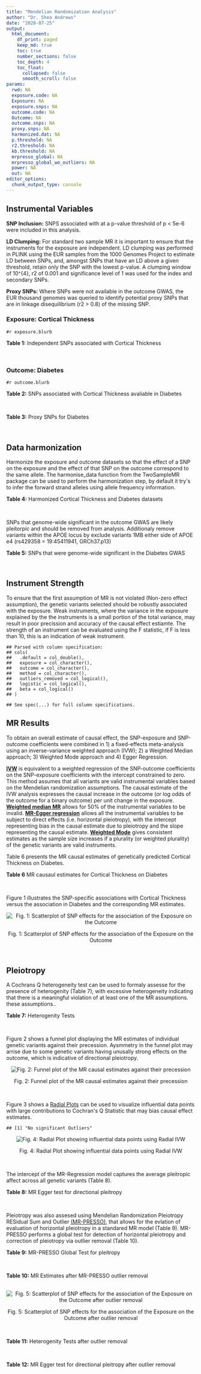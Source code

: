 ```yaml
---
title: "Mendelian Randomization Analysis"
author: "Dr. Shea Andrews"
date: "2020-07-25"
output:
  html_document:
    df_print: paged
    keep_md: true
    toc: true
    number_sections: false
    toc_depth: 4
    toc_float:
      collapsed: false
      smooth_scroll: false
params:
  rwd: NA
  exposure.code: NA
  Exposure: NA
  exposure.snps: NA
  outcome.code: NA
  Outcome: NA
  outcome.snps: NA
  proxy.snps: NA
  harmonized.dat: NA
  p.threshold: NA
  r2.threshold: NA
  kb.threshold: NA
  mrpresso_global: NA
  mrpresso_global_wo_outliers: NA
  power: NA
  out: NA
editor_options:
  chunk_output_type: console
---
```







## Instrumental Variables
**SNP Inclusion:** SNPS associated with at a p-value threshold of p < 5e-6 were included in this analysis.
<br>

**LD Clumping:** For standard two sample MR it is important to ensure that the instruments for the exposure are independent. LD clumping was performed in PLINK using the EUR samples from the 1000 Genomes Project to estimate LD between SNPs, and, amongst SNPs that have an LD above a given threshold, retain only the SNP with the lowest p-value. A clumping window of 10^{4}, r2 of 0.001 and significance level of 1 was used for the index and secondary SNPs.
<br>

**Proxy SNPs:** Where SNPs were not available in the outcome GWAS, the EUR thousand genomes was queried to identify potential proxy SNPs that are in linkage disequilibrium (r2 > 0.8) of the missing SNP.
<br>

### Exposure: Cortical Thickness
`#r exposure.blurb`
<br>

**Table 1:** Independent SNPs associated with Cortical Thickness
<div data-pagedtable="false">
  <script data-pagedtable-source type="application/json">
{"columns":[{"label":["SNP"],"name":[1],"type":["chr"],"align":["left"]},{"label":["CHROM"],"name":[2],"type":["dbl"],"align":["right"]},{"label":["POS"],"name":[3],"type":["dbl"],"align":["right"]},{"label":["REF"],"name":[4],"type":["chr"],"align":["left"]},{"label":["ALT"],"name":[5],"type":["chr"],"align":["left"]},{"label":["AF"],"name":[6],"type":["dbl"],"align":["right"]},{"label":["BETA"],"name":[7],"type":["dbl"],"align":["right"]},{"label":["SE"],"name":[8],"type":["dbl"],"align":["right"]},{"label":["Z"],"name":[9],"type":["dbl"],"align":["right"]},{"label":["P"],"name":[10],"type":["dbl"],"align":["right"]},{"label":["N"],"name":[11],"type":["dbl"],"align":["right"]},{"label":["TRAIT"],"name":[12],"type":["chr"],"align":["left"]}],"data":[{"1":"rs1180331","2":"1","3":"40012184","4":"G","5":"A","6":"0.4610","7":"0.0039","8":"0.0008","9":"4.875000","10":"5.299e-07","11":"32872","12":"Cortical_Thickness"},{"1":"rs556204","2":"1","3":"57595583","4":"G","5":"C","6":"0.1594","7":"-0.0050","8":"0.0010","9":"-5.000000","10":"1.417e-06","11":"32441","12":"Cortical_Thickness"},{"1":"rs2002058","2":"1","3":"58561329","4":"C","5":"T","6":"0.1892","7":"0.0046","8":"0.0010","9":"4.600000","10":"1.289e-06","11":"33089","12":"Cortical_Thickness"},{"1":"rs7549825","2":"1","3":"98554409","4":"A","5":"G","6":"0.3084","7":"0.0040","8":"0.0008","9":"5.000000","10":"2.503e-06","11":"32872","12":"Cortical_Thickness"},{"1":"rs7531555","2":"1","3":"196929310","4":"C","5":"T","6":"0.2386","7":"0.0047","8":"0.0009","9":"5.222222","10":"7.662e-08","11":"32639","12":"Cortical_Thickness"},{"1":"rs6738528","2":"2","3":"27149258","4":"T","5":"A","6":"0.3984","7":"0.0045","8":"0.0008","9":"5.625000","10":"7.324e-09","11":"32872","12":"Cortical_Thickness"},{"1":"rs3770776","2":"2","3":"37150793","4":"A","5":"G","6":"0.4299","7":"0.0039","8":"0.0008","9":"4.875000","10":"3.170e-07","11":"32872","12":"Cortical_Thickness"},{"1":"rs11692435","2":"2","3":"98275354","4":"G","5":"A","6":"0.0910","7":"-0.0091","8":"0.0015","9":"-6.066667","10":"3.179e-10","11":"29128","12":"Cortical_Thickness"},{"1":"rs533577","2":"3","3":"39489651","4":"C","5":"T","6":"0.4935","7":"-0.0050","8":"0.0008","9":"-6.250000","10":"8.426e-11","11":"32872","12":"Cortical_Thickness"},{"1":"rs11708974","2":"3","3":"64395184","4":"C","5":"T","6":"0.4778","7":"0.0035","8":"0.0008","9":"4.375000","10":"4.070e-06","11":"32872","12":"Cortical_Thickness"},{"1":"rs2636563","2":"3","3":"183939044","4":"G","5":"C","6":"0.2416","7":"0.0044","8":"0.0009","9":"4.888889","10":"2.299e-06","11":"31046","12":"Cortical_Thickness"},{"1":"rs10016059","2":"4","3":"2405007","4":"T","5":"C","6":"0.3379","7":"0.0038","8":"0.0008","9":"4.750000","10":"4.994e-06","11":"32441","12":"Cortical_Thickness"},{"1":"rs7657284","2":"4","3":"39688694","4":"A","5":"C","6":"0.2465","7":"0.0044","8":"0.0009","9":"4.888890","10":"2.680e-07","11":"32872","12":"Cortical_Thickness"},{"1":"rs7683042","2":"4","3":"46999235","4":"A","5":"G","6":"0.4028","7":"-0.0036","8":"0.0008","9":"-4.500000","10":"3.852e-06","11":"32872","12":"Cortical_Thickness"},{"1":"rs13107325","2":"4","3":"103188709","4":"C","5":"T","6":"0.0707","7":"-0.0076","8":"0.0015","9":"-5.066667","10":"5.054e-07","11":"32872","12":"Cortical_Thickness"},{"1":"rs35021943","2":"4","3":"121643239","4":"A","5":"C","6":"0.2422","7":"0.0051","8":"0.0009","9":"5.666670","10":"2.979e-09","11":"32872","12":"Cortical_Thickness"},{"1":"rs40565","2":"5","3":"55828636","4":"C","5":"T","6":"0.8108","7":"0.0048","8":"0.0010","9":"4.800000","10":"5.911e-07","11":"32249","12":"Cortical_Thickness"},{"1":"rs2744449","2":"6","3":"52951185","4":"G","5":"C","6":"0.9107","7":"0.0059","8":"0.0013","9":"4.538462","10":"4.452e-06","11":"33281","12":"Cortical_Thickness"},{"1":"rs194833","2":"7","3":"103761274","4":"G","5":"T","6":"0.4771","7":"-0.0035","8":"0.0008","9":"-4.375000","10":"3.614e-06","11":"32486","12":"Cortical_Thickness"},{"1":"rs6961970","2":"7","3":"113901132","4":"C","5":"A","6":"0.2334","7":"0.0041","8":"0.0009","9":"4.555556","10":"2.411e-06","11":"32872","12":"Cortical_Thickness"},{"1":"rs724265","2":"8","3":"8219182","4":"G","5":"A","6":"0.6272","7":"0.0041","8":"0.0008","9":"5.125000","10":"1.012e-07","11":"32872","12":"Cortical_Thickness"},{"1":"rs3200031","2":"8","3":"26227484","4":"C","5":"T","6":"0.0773","7":"0.0071","8":"0.0014","9":"5.071429","10":"5.526e-07","11":"32872","12":"Cortical_Thickness"},{"1":"rs7824177","2":"8","3":"110585288","4":"A","5":"G","6":"0.1616","7":"-0.0059","8":"0.0010","9":"-5.900000","10":"8.922e-09","11":"32872","12":"Cortical_Thickness"},{"1":"rs12543282","2":"8","3":"144627241","4":"C","5":"T","6":"0.2395","7":"0.0043","8":"0.0009","9":"4.777778","10":"4.087e-06","11":"32764","12":"Cortical_Thickness"},{"1":"rs35025323","2":"10","3":"97089991","4":"T","5":"C","6":"0.1210","7":"-0.0054","8":"0.0011","9":"-4.909090","10":"1.762e-06","11":"32872","12":"Cortical_Thickness"},{"1":"rs4296031","2":"11","3":"42540012","4":"G","5":"A","6":"0.8037","7":"-0.0044","8":"0.0010","9":"-4.400000","10":"3.779e-06","11":"32486","12":"Cortical_Thickness"},{"1":"rs7957460","2":"12","3":"32945835","4":"G","5":"A","6":"0.6732","7":"-0.0037","8":"0.0008","9":"-4.625000","10":"2.960e-06","11":"32512","12":"Cortical_Thickness"},{"1":"rs12815451","2":"12","3":"51738706","4":"T","5":"C","6":"0.1519","7":"0.0070","8":"0.0015","9":"4.666670","10":"3.201e-06","11":"20004","12":"Cortical_Thickness"},{"1":"rs1558801","2":"12","3":"109036359","4":"A","5":"C","6":"0.3852","7":"-0.0041","8":"0.0009","9":"-4.555560","10":"2.204e-06","11":"30860","12":"Cortical_Thickness"},{"1":"rs4772440","2":"13","3":"102712476","4":"C","5":"T","6":"0.4224","7":"-0.0036","8":"0.0008","9":"-4.500000","10":"3.102e-06","11":"32872","12":"Cortical_Thickness"},{"1":"rs1742401","2":"16","3":"1971601","4":"G","5":"A","6":"0.3809","7":"-0.0038","8":"0.0008","9":"-4.750000","10":"7.050e-07","11":"32764","12":"Cortical_Thickness"},{"1":"rs734957","2":"17","3":"2612584","4":"G","5":"A","6":"0.2235","7":"0.0066","8":"0.0012","9":"5.500000","10":"6.126e-08","11":"22106","12":"Cortical_Thickness"},{"1":"rs11656696","2":"17","3":"10033679","4":"C","5":"A","6":"0.4288","7":"0.0040","8":"0.0008","9":"5.000000","10":"2.117e-07","11":"32512","12":"Cortical_Thickness"},{"1":"rs7215205","2":"17","3":"29818258","4":"T","5":"C","6":"0.6326","7":"-0.0036","8":"0.0008","9":"-4.500000","10":"3.115e-06","11":"32680","12":"Cortical_Thickness"},{"1":"rs2316766","2":"17","3":"43919068","4":"G","5":"T","6":"0.2098","7":"0.0069","8":"0.0011","9":"6.272727","10":"2.903e-10","11":"26063","12":"Cortical_Thickness"},{"1":"rs117826338","2":"19","3":"5904353","4":"C","5":"T","6":"0.1353","7":"0.0062","8":"0.0012","9":"5.166667","10":"9.902e-08","11":"30012","12":"Cortical_Thickness"},{"1":"rs3816046","2":"19","3":"46118127","4":"C","5":"T","6":"0.3206","7":"-0.0041","8":"0.0008","9":"-5.125000","10":"8.464e-07","11":"30344","12":"Cortical_Thickness"},{"1":"rs5994871","2":"22","3":"22091244","4":"C","5":"T","6":"0.7171","7":"0.0042","8":"0.0009","9":"4.666667","10":"8.821e-07","11":"32872","12":"Cortical_Thickness"},{"1":"rs5756894","2":"22","3":"38450136","4":"C","5":"A","6":"0.6043","7":"0.0035","8":"0.0008","9":"4.375000","10":"4.741e-06","11":"32872","12":"Cortical_Thickness"}],"options":{"columns":{"min":{},"max":[10]},"rows":{"min":[10],"max":[10]},"pages":{}}}
  </script>
</div>
<br>

### Outcome: Diabetes
`#r outcome.blurb`
<br>

**Table 2:** SNPs associated with Cortical Thickness avaliable in Diabetes
<div data-pagedtable="false">
  <script data-pagedtable-source type="application/json">
{"columns":[{"label":["SNP"],"name":[1],"type":["chr"],"align":["left"]},{"label":["CHROM"],"name":[2],"type":["dbl"],"align":["right"]},{"label":["POS"],"name":[3],"type":["dbl"],"align":["right"]},{"label":["REF"],"name":[4],"type":["chr"],"align":["left"]},{"label":["ALT"],"name":[5],"type":["chr"],"align":["left"]},{"label":["AF"],"name":[6],"type":["dbl"],"align":["right"]},{"label":["BETA"],"name":[7],"type":["dbl"],"align":["right"]},{"label":["SE"],"name":[8],"type":["dbl"],"align":["right"]},{"label":["Z"],"name":[9],"type":["dbl"],"align":["right"]},{"label":["P"],"name":[10],"type":["dbl"],"align":["right"]},{"label":["N"],"name":[11],"type":["dbl"],"align":["right"]},{"label":["TRAIT"],"name":[12],"type":["chr"],"align":["left"]}],"data":[{"1":"rs1180331","2":"1","3":"40012184","4":"G","5":"A","6":"0.4581510","7":"-0.0131","8":"0.0079","9":"-1.65822785","10":"0.095390","11":"572816","12":"Type_2_Diabetes"},{"1":"rs556204","2":"1","3":"57595583","4":"G","5":"C","6":"0.1594990","7":"0.0029","8":"0.0105","9":"0.27619048","10":"0.786800","11":"578276","12":"Type_2_Diabetes"},{"1":"rs2002058","2":"1","3":"58561329","4":"C","5":"T","6":"0.1900280","7":"-0.0018","8":"0.0092","9":"-0.19565217","10":"0.841600","11":"595849","12":"Type_2_Diabetes"},{"1":"rs7549825","2":"1","3":"98554409","4":"A","5":"G","6":"0.3026230","7":"-0.0126","8":"0.0085","9":"-1.48235294","10":"0.136900","11":"570833","12":"Type_2_Diabetes"},{"1":"rs7531555","2":"1","3":"196929310","4":"C","5":"T","6":"0.2298510","7":"-0.0006","8":"0.0093","9":"-0.06451613","10":"0.944500","11":"573447","12":"Type_2_Diabetes"},{"1":"rs6738528","2":"2","3":"27149258","4":"T","5":"A","6":"0.3906170","7":"-0.0150","8":"0.0080","9":"-1.87500000","10":"0.062430","11":"571535","12":"Type_2_Diabetes"},{"1":"rs3770776","2":"2","3":"37150793","4":"A","5":"G","6":"0.4204010","7":"-0.0222","8":"0.0080","9":"-2.77500000","10":"0.005264","11":"570777","12":"Type_2_Diabetes"},{"1":"rs533577","2":"3","3":"39489651","4":"C","5":"T","6":"0.4949020","7":"-0.0195","8":"0.0077","9":"-2.53246753","10":"0.011920","11":"577345","12":"Type_2_Diabetes"},{"1":"rs2636563","2":"3","3":"183939044","4":"G","5":"C","6":"0.2376790","7":"0.0035","8":"0.0092","9":"0.38043478","10":"0.700800","11":"568833","12":"Type_2_Diabetes"},{"1":"rs7657284","2":"4","3":"39688694","4":"A","5":"C","6":"0.2485410","7":"0.0089","8":"0.0091","9":"0.97802198","10":"0.328800","11":"571133","12":"Type_2_Diabetes"},{"1":"rs7683042","2":"4","3":"46999235","4":"A","5":"G","6":"0.4036470","7":"-0.0029","8":"0.0080","9":"-0.36250000","10":"0.717400","11":"567314","12":"Type_2_Diabetes"},{"1":"rs35021943","2":"4","3":"121643239","4":"A","5":"C","6":"0.2473460","7":"-0.0116","8":"0.0091","9":"-1.27472527","10":"0.203800","11":"568040","12":"Type_2_Diabetes"},{"1":"rs40565","2":"5","3":"55828636","4":"C","5":"T","6":"0.8186970","7":"0.0248","8":"0.0100","9":"2.48000000","10":"0.013350","11":"579347","12":"Type_2_Diabetes"},{"1":"rs2744449","2":"6","3":"52951185","4":"G","5":"C","6":"0.9044080","7":"-0.0025","8":"0.0133","9":"-0.18797000","10":"0.850600","11":"572787","12":"Type_2_Diabetes"},{"1":"rs6961970","2":"7","3":"113901132","4":"C","5":"A","6":"0.2438510","7":"-0.0138","8":"0.0094","9":"-1.46808511","10":"0.143000","11":"569755","12":"Type_2_Diabetes"},{"1":"rs724265","2":"8","3":"8219182","4":"G","5":"A","6":"0.6268330","7":"0.0188","8":"0.0084","9":"2.23810000","10":"0.024990","11":"562126","12":"Type_2_Diabetes"},{"1":"rs3200031","2":"8","3":"26227484","4":"C","5":"T","6":"0.0765307","7":"-0.0073","8":"0.0148","9":"-0.49324324","10":"0.619100","11":"570142","12":"Type_2_Diabetes"},{"1":"rs7824177","2":"8","3":"110585288","4":"A","5":"G","6":"0.1590540","7":"0.0132","8":"0.0106","9":"1.24528302","10":"0.212700","11":"576435","12":"Type_2_Diabetes"},{"1":"rs35025323","2":"10","3":"97089991","4":"T","5":"C","6":"0.1170780","7":"0.0011","8":"0.0122","9":"0.09016393","10":"0.929800","11":"571894","12":"Type_2_Diabetes"},{"1":"rs7957460","2":"12","3":"32945835","4":"G","5":"A","6":"0.6784870","7":"0.0165","8":"0.0084","9":"1.96429000","10":"0.049540","11":"573102","12":"Type_2_Diabetes"},{"1":"rs4772440","2":"13","3":"102712476","4":"C","5":"T","6":"0.4157590","7":"0.0156","8":"0.0084","9":"1.85714286","10":"0.063080","11":"561995","12":"Type_2_Diabetes"},{"1":"rs1742401","2":"16","3":"1971601","4":"G","5":"A","6":"0.3785200","7":"-0.0050","8":"0.0081","9":"-0.61728395","10":"0.537200","11":"572914","12":"Type_2_Diabetes"},{"1":"rs5756894","2":"22","3":"38450136","4":"C","5":"A","6":"0.6017800","7":"0.0106","8":"0.0080","9":"1.32500000","10":"0.188000","11":"571235","12":"Type_2_Diabetes"},{"1":"rs11692435","2":"NA","3":"NA","4":"NA","5":"NA","6":"NA","7":"NA","8":"NA","9":"NA","10":"NA","11":"NA","12":"NA"},{"1":"rs11708974","2":"NA","3":"NA","4":"NA","5":"NA","6":"NA","7":"NA","8":"NA","9":"NA","10":"NA","11":"NA","12":"NA"},{"1":"rs10016059","2":"NA","3":"NA","4":"NA","5":"NA","6":"NA","7":"NA","8":"NA","9":"NA","10":"NA","11":"NA","12":"NA"},{"1":"rs13107325","2":"NA","3":"NA","4":"NA","5":"NA","6":"NA","7":"NA","8":"NA","9":"NA","10":"NA","11":"NA","12":"NA"},{"1":"rs194833","2":"NA","3":"NA","4":"NA","5":"NA","6":"NA","7":"NA","8":"NA","9":"NA","10":"NA","11":"NA","12":"NA"},{"1":"rs12543282","2":"NA","3":"NA","4":"NA","5":"NA","6":"NA","7":"NA","8":"NA","9":"NA","10":"NA","11":"NA","12":"NA"},{"1":"rs4296031","2":"NA","3":"NA","4":"NA","5":"NA","6":"NA","7":"NA","8":"NA","9":"NA","10":"NA","11":"NA","12":"NA"},{"1":"rs12815451","2":"NA","3":"NA","4":"NA","5":"NA","6":"NA","7":"NA","8":"NA","9":"NA","10":"NA","11":"NA","12":"NA"},{"1":"rs1558801","2":"NA","3":"NA","4":"NA","5":"NA","6":"NA","7":"NA","8":"NA","9":"NA","10":"NA","11":"NA","12":"NA"},{"1":"rs734957","2":"NA","3":"NA","4":"NA","5":"NA","6":"NA","7":"NA","8":"NA","9":"NA","10":"NA","11":"NA","12":"NA"},{"1":"rs11656696","2":"NA","3":"NA","4":"NA","5":"NA","6":"NA","7":"NA","8":"NA","9":"NA","10":"NA","11":"NA","12":"NA"},{"1":"rs7215205","2":"NA","3":"NA","4":"NA","5":"NA","6":"NA","7":"NA","8":"NA","9":"NA","10":"NA","11":"NA","12":"NA"},{"1":"rs2316766","2":"NA","3":"NA","4":"NA","5":"NA","6":"NA","7":"NA","8":"NA","9":"NA","10":"NA","11":"NA","12":"NA"},{"1":"rs117826338","2":"NA","3":"NA","4":"NA","5":"NA","6":"NA","7":"NA","8":"NA","9":"NA","10":"NA","11":"NA","12":"NA"},{"1":"rs3816046","2":"NA","3":"NA","4":"NA","5":"NA","6":"NA","7":"NA","8":"NA","9":"NA","10":"NA","11":"NA","12":"NA"},{"1":"rs5994871","2":"NA","3":"NA","4":"NA","5":"NA","6":"NA","7":"NA","8":"NA","9":"NA","10":"NA","11":"NA","12":"NA"}],"options":{"columns":{"min":{},"max":[10]},"rows":{"min":[10],"max":[10]},"pages":{}}}
  </script>
</div>
<br>

**Table 3:** Proxy SNPs for Diabetes
<div data-pagedtable="false">
  <script data-pagedtable-source type="application/json">
{"columns":[{"label":["target_snp"],"name":[1],"type":["chr"],"align":["left"]},{"label":["proxy_snp"],"name":[2],"type":["chr"],"align":["left"]},{"label":["ld.r2"],"name":[3],"type":["dbl"],"align":["right"]},{"label":["Dprime"],"name":[4],"type":["dbl"],"align":["right"]},{"label":["PHASE"],"name":[5],"type":["chr"],"align":["left"]},{"label":["X12"],"name":[6],"type":["lgl"],"align":["right"]},{"label":["CHROM"],"name":[7],"type":["dbl"],"align":["right"]},{"label":["POS"],"name":[8],"type":["dbl"],"align":["right"]},{"label":["REF.proxy"],"name":[9],"type":["chr"],"align":["left"]},{"label":["ALT.proxy"],"name":[10],"type":["chr"],"align":["left"]},{"label":["AF"],"name":[11],"type":["dbl"],"align":["right"]},{"label":["BETA"],"name":[12],"type":["dbl"],"align":["right"]},{"label":["SE"],"name":[13],"type":["dbl"],"align":["right"]},{"label":["Z"],"name":[14],"type":["dbl"],"align":["right"]},{"label":["P"],"name":[15],"type":["dbl"],"align":["right"]},{"label":["N"],"name":[16],"type":["dbl"],"align":["right"]},{"label":["TRAIT"],"name":[17],"type":["chr"],"align":["left"]},{"label":["ref"],"name":[18],"type":["chr"],"align":["left"]},{"label":["ref.proxy"],"name":[19],"type":["chr"],"align":["left"]},{"label":["alt"],"name":[20],"type":["chr"],"align":["left"]},{"label":["alt.proxy"],"name":[21],"type":["chr"],"align":["left"]},{"label":["ALT"],"name":[22],"type":["chr"],"align":["left"]},{"label":["REF"],"name":[23],"type":["chr"],"align":["left"]},{"label":["proxy.outcome"],"name":[24],"type":["lgl"],"align":["right"]}],"data":[{"1":"rs11692435","2":"rs74855351","3":"0.823753","4":"0.919606","5":"AC/GT","6":"NA","7":"2","8":"98380681","9":"T","10":"C","11":"0.0775941","12":"0.0064","13":"0.0147","14":"0.4353741","15":"0.66540","16":"573704","17":"Type_2_Diabetes","18":"A","19":"C","20":"G","21":"T","22":"A","23":"G","24":"TRUE"},{"1":"rs11708974","2":"rs6445400","3":"0.824860","4":"0.913653","5":"TT/CC","6":"NA","7":"3","8":"64395808","9":"C","10":"T","11":"0.4880860","12":"0.0010","13":"0.0078","14":"0.1282051","15":"0.89460","16":"556351","17":"Type_2_Diabetes","18":"T","19":"T","20":"C","21":"C","22":"T","23":"C","24":"TRUE"},{"1":"rs10016059","2":"rs4257708","3":"0.826687","4":"0.990109","5":"CA/TG","6":"NA","7":"4","8":"2385384","9":"G","10":"A","11":"0.3781780","12":"-0.0089","13":"0.0080","14":"-1.1125000","15":"0.26350","16":"579347","17":"Type_2_Diabetes","18":"C","19":"A","20":"T","21":"G","22":"C","23":"T","24":"TRUE"},{"1":"rs194833","2":"rs194834","3":"0.996031","4":"1.000000","5":"GG/TA","6":"NA","7":"7","8":"103762313","9":"G","10":"A","11":"0.4649340","12":"-0.0160","13":"0.0079","14":"-2.0253165","15":"0.04222","16":"571056","17":"Type_2_Diabetes","18":"G","19":"G","20":"T","21":"A","22":"T","23":"G","24":"TRUE"},{"1":"rs4296031","2":"rs1809327","3":"1.000000","4":"1.000000","5":"GG/AA","6":"NA","7":"11","8":"42536345","9":"G","10":"A","11":"0.8197170","12":"0.0082","13":"0.0102","14":"0.8039220","15":"0.42160","16":"572765","17":"Type_2_Diabetes","18":"G","19":"G","20":"A","21":"A","22":"A","23":"G","24":"TRUE"},{"1":"rs1558801","2":"rs11114022","3":"0.815264","4":"0.952883","5":"CA/AG","6":"NA","7":"12","8":"109050204","9":"G","10":"A","11":"0.3591970","12":"0.0240","13":"0.0081","14":"2.9629630","15":"0.00317","16":"571333","17":"Type_2_Diabetes","18":"C","19":"A","20":"A","21":"G","22":"C","23":"A","24":"TRUE"},{"1":"rs11656696","2":"rs28391220","3":"0.943366","4":"0.983262","5":"AA/CC","6":"NA","7":"17","8":"10031823","9":"C","10":"A","11":"0.4344830","12":"0.0092","13":"0.0079","14":"1.1645570","15":"0.24750","16":"570018","17":"Type_2_Diabetes","18":"A","19":"A","20":"C","21":"C","22":"A","23":"C","24":"TRUE"},{"1":"rs2316766","2":"rs17426174","3":"0.989115","4":"1.000000","5":"TC/GG","6":"NA","7":"17","8":"43830938","9":"G","10":"C","11":"0.2234350","12":"0.0103","13":"0.0094","14":"1.0957447","15":"0.27160","16":"573561","17":"Type_2_Diabetes","18":"T","19":"C","20":"G","21":"G","22":"T","23":"G","24":"TRUE"},{"1":"rs13107325","2":"NA","3":"NA","4":"NA","5":"NA","6":"NA","7":"NA","8":"NA","9":"NA","10":"NA","11":"NA","12":"NA","13":"NA","14":"NA","15":"NA","16":"NA","17":"NA","18":"NA","19":"NA","20":"NA","21":"NA","22":"NA","23":"NA","24":"NA"},{"1":"rs12543282","2":"NA","3":"NA","4":"NA","5":"NA","6":"NA","7":"NA","8":"NA","9":"NA","10":"NA","11":"NA","12":"NA","13":"NA","14":"NA","15":"NA","16":"NA","17":"NA","18":"NA","19":"NA","20":"NA","21":"NA","22":"NA","23":"NA","24":"NA"},{"1":"rs12815451","2":"NA","3":"NA","4":"NA","5":"NA","6":"NA","7":"NA","8":"NA","9":"NA","10":"NA","11":"NA","12":"NA","13":"NA","14":"NA","15":"NA","16":"NA","17":"NA","18":"NA","19":"NA","20":"NA","21":"NA","22":"NA","23":"NA","24":"NA"},{"1":"rs734957","2":"NA","3":"NA","4":"NA","5":"NA","6":"NA","7":"NA","8":"NA","9":"NA","10":"NA","11":"NA","12":"NA","13":"NA","14":"NA","15":"NA","16":"NA","17":"NA","18":"NA","19":"NA","20":"NA","21":"NA","22":"NA","23":"NA","24":"NA"},{"1":"rs7215205","2":"NA","3":"NA","4":"NA","5":"NA","6":"NA","7":"NA","8":"NA","9":"NA","10":"NA","11":"NA","12":"NA","13":"NA","14":"NA","15":"NA","16":"NA","17":"NA","18":"NA","19":"NA","20":"NA","21":"NA","22":"NA","23":"NA","24":"NA"},{"1":"rs117826338","2":"NA","3":"NA","4":"NA","5":"NA","6":"NA","7":"NA","8":"NA","9":"NA","10":"NA","11":"NA","12":"NA","13":"NA","14":"NA","15":"NA","16":"NA","17":"NA","18":"NA","19":"NA","20":"NA","21":"NA","22":"NA","23":"NA","24":"NA"},{"1":"rs3816046","2":"NA","3":"NA","4":"NA","5":"NA","6":"NA","7":"NA","8":"NA","9":"NA","10":"NA","11":"NA","12":"NA","13":"NA","14":"NA","15":"NA","16":"NA","17":"NA","18":"NA","19":"NA","20":"NA","21":"NA","22":"NA","23":"NA","24":"NA"},{"1":"rs5994871","2":"NA","3":"NA","4":"NA","5":"NA","6":"NA","7":"NA","8":"NA","9":"NA","10":"NA","11":"NA","12":"NA","13":"NA","14":"NA","15":"NA","16":"NA","17":"NA","18":"NA","19":"NA","20":"NA","21":"NA","22":"NA","23":"NA","24":"NA"}],"options":{"columns":{"min":{},"max":[10]},"rows":{"min":[10],"max":[10]},"pages":{}}}
  </script>
</div>
<br>

## Data harmonization
Harmonize the exposure and outcome datasets so that the effect of a SNP on the exposure and the effect of that SNP on the outcome correspond to the same allele. The harmonise_data function from the TwoSampleMR package can be used to perform the harmonization step, by default it try's to infer the forward strand alleles using allele frequency information.
<br>

**Table 4:** Harmonized Cortical Thickness and Diabetes datasets
<div data-pagedtable="false">
  <script data-pagedtable-source type="application/json">
{"columns":[{"label":["SNP"],"name":[1],"type":["chr"],"align":["left"]},{"label":["effect_allele.exposure"],"name":[2],"type":["chr"],"align":["left"]},{"label":["other_allele.exposure"],"name":[3],"type":["chr"],"align":["left"]},{"label":["effect_allele.outcome"],"name":[4],"type":["chr"],"align":["left"]},{"label":["other_allele.outcome"],"name":[5],"type":["chr"],"align":["left"]},{"label":["beta.exposure"],"name":[6],"type":["dbl"],"align":["right"]},{"label":["beta.outcome"],"name":[7],"type":["dbl"],"align":["right"]},{"label":["eaf.exposure"],"name":[8],"type":["dbl"],"align":["right"]},{"label":["eaf.outcome"],"name":[9],"type":["dbl"],"align":["right"]},{"label":["remove"],"name":[10],"type":["lgl"],"align":["right"]},{"label":["palindromic"],"name":[11],"type":["lgl"],"align":["right"]},{"label":["ambiguous"],"name":[12],"type":["lgl"],"align":["right"]},{"label":["id.outcome"],"name":[13],"type":["chr"],"align":["left"]},{"label":["chr.outcome"],"name":[14],"type":["dbl"],"align":["right"]},{"label":["pos.outcome"],"name":[15],"type":["dbl"],"align":["right"]},{"label":["se.outcome"],"name":[16],"type":["dbl"],"align":["right"]},{"label":["z.outcome"],"name":[17],"type":["dbl"],"align":["right"]},{"label":["pval.outcome"],"name":[18],"type":["dbl"],"align":["right"]},{"label":["samplesize.outcome"],"name":[19],"type":["dbl"],"align":["right"]},{"label":["outcome"],"name":[20],"type":["chr"],"align":["left"]},{"label":["mr_keep.outcome"],"name":[21],"type":["lgl"],"align":["right"]},{"label":["pval_origin.outcome"],"name":[22],"type":["chr"],"align":["left"]},{"label":["chr.exposure"],"name":[23],"type":["dbl"],"align":["right"]},{"label":["pos.exposure"],"name":[24],"type":["dbl"],"align":["right"]},{"label":["se.exposure"],"name":[25],"type":["dbl"],"align":["right"]},{"label":["z.exposure"],"name":[26],"type":["dbl"],"align":["right"]},{"label":["pval.exposure"],"name":[27],"type":["dbl"],"align":["right"]},{"label":["samplesize.exposure"],"name":[28],"type":["dbl"],"align":["right"]},{"label":["exposure"],"name":[29],"type":["chr"],"align":["left"]},{"label":["mr_keep.exposure"],"name":[30],"type":["lgl"],"align":["right"]},{"label":["pval_origin.exposure"],"name":[31],"type":["chr"],"align":["left"]},{"label":["id.exposure"],"name":[32],"type":["chr"],"align":["left"]},{"label":["action"],"name":[33],"type":["dbl"],"align":["right"]},{"label":["mr_keep"],"name":[34],"type":["lgl"],"align":["right"]},{"label":["pt"],"name":[35],"type":["dbl"],"align":["right"]},{"label":["pleitropy_keep"],"name":[36],"type":["lgl"],"align":["right"]},{"label":["mrpresso_RSSobs"],"name":[37],"type":["dbl"],"align":["right"]},{"label":["mrpresso_pval"],"name":[38],"type":["dbl"],"align":["right"]},{"label":["mrpresso_keep"],"name":[39],"type":["lgl"],"align":["right"]}],"data":[{"1":"rs10016059","2":"C","3":"T","4":"C","5":"T","6":"0.0038","7":"-0.0089","8":"0.3379","9":"0.3781780","10":"FALSE","11":"FALSE","12":"FALSE","13":"MnnJZm","14":"4","15":"2385384","16":"0.0080","17":"-1.11250000","18":"0.263500","19":"579347","20":"Xue2018diab","21":"TRUE","22":"reported","23":"4","24":"2405007","25":"0.0008","26":"4.750000","27":"4.994e-06","28":"32441","29":"Grasby2020thickness","30":"TRUE","31":"reported","32":"tyb0tD","33":"2","34":"TRUE","35":"5e-06","36":"TRUE","37":"5.911371e-05","38":"1.0000","39":"TRUE"},{"1":"rs11656696","2":"A","3":"C","4":"A","5":"C","6":"0.0040","7":"0.0092","8":"0.4288","9":"0.4344830","10":"FALSE","11":"FALSE","12":"FALSE","13":"MnnJZm","14":"17","15":"10031823","16":"0.0079","17":"1.16455696","18":"0.247500","19":"570018","20":"Xue2018diab","21":"TRUE","22":"reported","23":"17","24":"10033679","25":"0.0008","26":"5.000000","27":"2.117e-07","28":"32512","29":"Grasby2020thickness","30":"TRUE","31":"reported","32":"tyb0tD","33":"2","34":"TRUE","35":"5e-06","36":"TRUE","37":"1.226583e-04","38":"1.0000","39":"TRUE"},{"1":"rs11692435","2":"A","3":"G","4":"A","5":"G","6":"-0.0091","7":"0.0064","8":"0.0910","9":"0.0775941","10":"FALSE","11":"FALSE","12":"FALSE","13":"MnnJZm","14":"2","15":"98380681","16":"0.0147","17":"0.43537415","18":"0.665400","19":"573704","20":"Xue2018diab","21":"TRUE","22":"reported","23":"2","24":"98275354","25":"0.0015","26":"-6.066667","27":"3.179e-10","28":"29128","29":"Grasby2020thickness","30":"TRUE","31":"reported","32":"tyb0tD","33":"2","34":"TRUE","35":"5e-06","36":"TRUE","37":"9.724219e-06","38":"1.0000","39":"TRUE"},{"1":"rs11708974","2":"T","3":"C","4":"T","5":"C","6":"0.0035","7":"0.0010","8":"0.4778","9":"0.4880860","10":"FALSE","11":"FALSE","12":"FALSE","13":"MnnJZm","14":"3","15":"64395808","16":"0.0078","17":"0.12820513","18":"0.894600","19":"556351","20":"Xue2018diab","21":"TRUE","22":"reported","23":"3","24":"64395184","25":"0.0008","26":"4.375000","27":"4.070e-06","28":"32872","29":"Grasby2020thickness","30":"TRUE","31":"reported","32":"tyb0tD","33":"2","34":"TRUE","35":"5e-06","36":"TRUE","37":"5.678519e-06","38":"1.0000","39":"TRUE"},{"1":"rs1180331","2":"A","3":"G","4":"A","5":"G","6":"0.0039","7":"-0.0131","8":"0.4610","9":"0.4581510","10":"FALSE","11":"FALSE","12":"FALSE","13":"MnnJZm","14":"1","15":"40012184","16":"0.0079","17":"-1.65822785","18":"0.095390","19":"572816","20":"Xue2018diab","21":"TRUE","22":"reported","23":"1","24":"40012184","25":"0.0008","26":"4.875000","27":"5.299e-07","28":"32872","29":"Grasby2020thickness","30":"TRUE","31":"reported","32":"tyb0tD","33":"2","34":"TRUE","35":"5e-06","36":"TRUE","37":"1.440938e-04","38":"1.0000","39":"TRUE"},{"1":"rs1558801","2":"C","3":"A","4":"C","5":"A","6":"-0.0041","7":"0.0240","8":"0.3852","9":"0.3591970","10":"FALSE","11":"FALSE","12":"FALSE","13":"MnnJZm","14":"12","15":"109050204","16":"0.0081","17":"2.96296296","18":"0.003170","19":"571333","20":"Xue2018diab","21":"TRUE","22":"reported","23":"12","24":"109036359","25":"0.0009","26":"-4.555560","27":"2.204e-06","28":"30860","29":"Grasby2020thickness","30":"TRUE","31":"reported","32":"tyb0tD","33":"2","34":"TRUE","35":"5e-06","36":"TRUE","37":"5.390350e-04","38":"0.1209","39":"TRUE"},{"1":"rs1742401","2":"A","3":"G","4":"A","5":"G","6":"-0.0038","7":"-0.0050","8":"0.3809","9":"0.3785200","10":"FALSE","11":"FALSE","12":"FALSE","13":"MnnJZm","14":"16","15":"1971601","16":"0.0081","17":"-0.61728395","18":"0.537200","19":"572914","20":"Xue2018diab","21":"TRUE","22":"reported","23":"16","24":"1971601","25":"0.0008","26":"-4.750000","27":"7.050e-07","28":"32764","29":"Grasby2020thickness","30":"TRUE","31":"reported","32":"tyb0tD","33":"2","34":"TRUE","35":"5e-06","36":"TRUE","37":"4.384986e-05","38":"1.0000","39":"TRUE"},{"1":"rs194833","2":"T","3":"G","4":"T","5":"G","6":"-0.0035","7":"-0.0160","8":"0.4771","9":"0.4649340","10":"FALSE","11":"FALSE","12":"FALSE","13":"MnnJZm","14":"7","15":"103762313","16":"0.0079","17":"-2.02531646","18":"0.042220","19":"571056","20":"Xue2018diab","21":"TRUE","22":"reported","23":"7","24":"103761274","25":"0.0008","26":"-4.375000","27":"3.614e-06","28":"32486","29":"Grasby2020thickness","30":"TRUE","31":"reported","32":"tyb0tD","33":"2","34":"TRUE","35":"5e-06","36":"TRUE","37":"3.157646e-04","38":"0.7595","39":"TRUE"},{"1":"rs2002058","2":"T","3":"C","4":"T","5":"C","6":"0.0046","7":"-0.0018","8":"0.1892","9":"0.1900280","10":"FALSE","11":"FALSE","12":"FALSE","13":"MnnJZm","14":"1","15":"58561329","16":"0.0092","17":"-0.19565217","18":"0.841600","19":"595849","20":"Xue2018diab","21":"TRUE","22":"reported","23":"1","24":"58561329","25":"0.0010","26":"4.600000","27":"1.289e-06","28":"33089","29":"Grasby2020thickness","30":"TRUE","31":"reported","32":"tyb0tD","33":"2","34":"TRUE","35":"5e-06","36":"TRUE","37":"4.301395e-09","38":"1.0000","39":"TRUE"},{"1":"rs2316766","2":"T","3":"G","4":"T","5":"G","6":"0.0069","7":"0.0103","8":"0.2098","9":"0.2234350","10":"FALSE","11":"FALSE","12":"FALSE","13":"MnnJZm","14":"17","15":"43830938","16":"0.0094","17":"1.09574468","18":"0.271600","19":"573561","20":"Xue2018diab","21":"TRUE","22":"reported","23":"17","24":"43919068","25":"0.0011","26":"6.272727","27":"2.903e-10","28":"26063","29":"Grasby2020thickness","30":"TRUE","31":"reported","32":"tyb0tD","33":"2","34":"TRUE","35":"5e-06","36":"TRUE","37":"1.922508e-04","38":"1.0000","39":"TRUE"},{"1":"rs2636563","2":"C","3":"G","4":"C","5":"G","6":"0.0044","7":"0.0035","8":"0.2416","9":"0.2376790","10":"FALSE","11":"TRUE","12":"FALSE","13":"MnnJZm","14":"3","15":"183939044","16":"0.0092","17":"0.38043478","18":"0.700800","19":"568833","20":"Xue2018diab","21":"TRUE","22":"reported","23":"3","24":"183939044","25":"0.0009","26":"4.888889","27":"2.299e-06","28":"31046","29":"Grasby2020thickness","30":"TRUE","31":"reported","32":"tyb0tD","33":"2","34":"TRUE","35":"5e-06","36":"TRUE","37":"2.827494e-05","38":"1.0000","39":"TRUE"},{"1":"rs2744449","2":"C","3":"G","4":"C","5":"G","6":"0.0059","7":"-0.0025","8":"0.9107","9":"0.9044080","10":"FALSE","11":"TRUE","12":"FALSE","13":"MnnJZm","14":"6","15":"52951185","16":"0.0133","17":"-0.18797000","18":"0.850600","19":"572787","20":"Xue2018diab","21":"TRUE","22":"reported","23":"6","24":"52951185","25":"0.0013","26":"4.538462","27":"4.452e-06","28":"33281","29":"Grasby2020thickness","30":"TRUE","31":"reported","32":"tyb0tD","33":"2","34":"TRUE","35":"5e-06","36":"TRUE","37":"7.828820e-08","38":"1.0000","39":"TRUE"},{"1":"rs3200031","2":"T","3":"C","4":"T","5":"C","6":"0.0071","7":"-0.0073","8":"0.0773","9":"0.0765307","10":"FALSE","11":"FALSE","12":"FALSE","13":"MnnJZm","14":"8","15":"26227484","16":"0.0148","17":"-0.49324324","18":"0.619100","19":"570142","20":"Xue2018diab","21":"TRUE","22":"reported","23":"8","24":"26227484","25":"0.0014","26":"5.071429","27":"5.526e-07","28":"32872","29":"Grasby2020thickness","30":"TRUE","31":"reported","32":"tyb0tD","33":"2","34":"TRUE","35":"5e-06","36":"TRUE","37":"2.266326e-05","38":"1.0000","39":"TRUE"},{"1":"rs35021943","2":"C","3":"A","4":"C","5":"A","6":"0.0051","7":"-0.0116","8":"0.2422","9":"0.2473460","10":"FALSE","11":"FALSE","12":"FALSE","13":"MnnJZm","14":"4","15":"121643239","16":"0.0091","17":"-1.27472527","18":"0.203800","19":"568040","20":"Xue2018diab","21":"TRUE","22":"reported","23":"4","24":"121643239","25":"0.0009","26":"5.666670","27":"2.979e-09","28":"32872","29":"Grasby2020thickness","30":"TRUE","31":"reported","32":"tyb0tD","33":"2","34":"TRUE","35":"5e-06","36":"TRUE","37":"1.016450e-04","38":"1.0000","39":"TRUE"},{"1":"rs35025323","2":"C","3":"T","4":"C","5":"T","6":"-0.0054","7":"0.0011","8":"0.1210","9":"0.1170780","10":"FALSE","11":"FALSE","12":"FALSE","13":"MnnJZm","14":"10","15":"97089991","16":"0.0122","17":"0.09016393","18":"0.929800","19":"571894","20":"Xue2018diab","21":"TRUE","22":"reported","23":"10","24":"97089991","25":"0.0011","26":"-4.909090","27":"1.762e-06","28":"32872","29":"Grasby2020thickness","30":"TRUE","31":"reported","32":"tyb0tD","33":"2","34":"TRUE","35":"5e-06","36":"TRUE","37":"9.269490e-07","38":"1.0000","39":"TRUE"},{"1":"rs3770776","2":"G","3":"A","4":"G","5":"A","6":"0.0039","7":"-0.0222","8":"0.4299","9":"0.4204010","10":"FALSE","11":"FALSE","12":"FALSE","13":"MnnJZm","14":"2","15":"37150793","16":"0.0080","17":"-2.77500000","18":"0.005264","19":"570777","20":"Xue2018diab","21":"TRUE","22":"reported","23":"2","24":"37150793","25":"0.0008","26":"4.875000","27":"3.170e-07","28":"32872","29":"Grasby2020thickness","30":"TRUE","31":"reported","32":"tyb0tD","33":"2","34":"TRUE","35":"5e-06","36":"TRUE","37":"4.571526e-04","38":"0.2511","39":"TRUE"},{"1":"rs40565","2":"T","3":"C","4":"T","5":"C","6":"0.0048","7":"0.0248","8":"0.8108","9":"0.8186970","10":"FALSE","11":"FALSE","12":"FALSE","13":"MnnJZm","14":"5","15":"55828636","16":"0.0100","17":"2.48000000","18":"0.013350","19":"579347","20":"Xue2018diab","21":"TRUE","22":"reported","23":"5","24":"55828636","25":"0.0010","26":"4.800000","27":"5.911e-07","28":"32249","29":"Grasby2020thickness","30":"TRUE","31":"reported","32":"tyb0tD","33":"2","34":"TRUE","35":"5e-06","36":"TRUE","37":"7.521040e-04","38":"0.2108","39":"TRUE"},{"1":"rs4296031","2":"A","3":"G","4":"A","5":"G","6":"-0.0044","7":"0.0082","8":"0.8037","9":"0.8197170","10":"FALSE","11":"FALSE","12":"FALSE","13":"MnnJZm","14":"11","15":"42536345","16":"0.0102","17":"0.80392200","18":"0.421600","19":"572765","20":"Xue2018diab","21":"TRUE","22":"reported","23":"11","24":"42540012","25":"0.0010","26":"-4.400000","27":"3.779e-06","28":"32486","29":"Grasby2020thickness","30":"TRUE","31":"reported","32":"tyb0tD","33":"2","34":"TRUE","35":"5e-06","36":"TRUE","37":"4.488030e-05","38":"1.0000","39":"TRUE"},{"1":"rs4772440","2":"T","3":"C","4":"T","5":"C","6":"-0.0036","7":"0.0156","8":"0.4224","9":"0.4157590","10":"FALSE","11":"FALSE","12":"FALSE","13":"MnnJZm","14":"13","15":"102712476","16":"0.0084","17":"1.85714286","18":"0.063080","19":"561995","20":"Xue2018diab","21":"TRUE","22":"reported","23":"13","24":"102712476","25":"0.0008","26":"-4.500000","27":"3.102e-06","28":"32872","29":"Grasby2020thickness","30":"TRUE","31":"reported","32":"tyb0tD","33":"2","34":"TRUE","35":"5e-06","36":"TRUE","37":"2.127357e-04","38":"1.0000","39":"TRUE"},{"1":"rs533577","2":"T","3":"C","4":"T","5":"C","6":"-0.0050","7":"-0.0195","8":"0.4935","9":"0.4949020","10":"FALSE","11":"FALSE","12":"FALSE","13":"MnnJZm","14":"3","15":"39489651","16":"0.0077","17":"-2.53246753","18":"0.011920","19":"577345","20":"Xue2018diab","21":"TRUE","22":"reported","23":"3","24":"39489651","25":"0.0008","26":"-6.250000","27":"8.426e-11","28":"32872","29":"Grasby2020thickness","30":"TRUE","31":"reported","32":"tyb0tD","33":"2","34":"TRUE","35":"5e-06","36":"TRUE","37":"5.113760e-04","38":"0.1023","39":"TRUE"},{"1":"rs556204","2":"C","3":"G","4":"C","5":"G","6":"-0.0050","7":"0.0029","8":"0.1594","9":"0.1594990","10":"FALSE","11":"TRUE","12":"FALSE","13":"MnnJZm","14":"1","15":"57595583","16":"0.0105","17":"0.27619048","18":"0.786800","19":"578276","20":"Xue2018diab","21":"TRUE","22":"reported","23":"1","24":"57595583","25":"0.0010","26":"-5.000000","27":"1.417e-06","28":"32441","29":"Grasby2020thickness","30":"TRUE","31":"reported","32":"tyb0tD","33":"2","34":"TRUE","35":"5e-06","36":"TRUE","37":"1.087605e-06","38":"1.0000","39":"TRUE"},{"1":"rs5756894","2":"A","3":"C","4":"A","5":"C","6":"0.0035","7":"0.0106","8":"0.6043","9":"0.6017800","10":"FALSE","11":"FALSE","12":"FALSE","13":"MnnJZm","14":"22","15":"38450136","16":"0.0080","17":"1.32500000","18":"0.188000","19":"571235","20":"Xue2018diab","21":"TRUE","22":"reported","23":"22","24":"38450136","25":"0.0008","26":"4.375000","27":"4.741e-06","28":"32872","29":"Grasby2020thickness","30":"TRUE","31":"reported","32":"tyb0tD","33":"2","34":"TRUE","35":"5e-06","36":"TRUE","37":"1.493793e-04","38":"1.0000","39":"TRUE"},{"1":"rs6738528","2":"A","3":"T","4":"A","5":"T","6":"0.0045","7":"-0.0150","8":"0.3984","9":"0.3906170","10":"FALSE","11":"TRUE","12":"FALSE","13":"MnnJZm","14":"2","15":"27149258","16":"0.0080","17":"-1.87500000","18":"0.062430","19":"571535","20":"Xue2018diab","21":"TRUE","22":"reported","23":"2","24":"27149258","25":"0.0008","26":"5.625000","27":"7.324e-09","28":"32872","29":"Grasby2020thickness","30":"TRUE","31":"reported","32":"tyb0tD","33":"2","34":"TRUE","35":"5e-06","36":"TRUE","37":"1.922479e-04","38":"1.0000","39":"TRUE"},{"1":"rs6961970","2":"A","3":"C","4":"A","5":"C","6":"0.0041","7":"-0.0138","8":"0.2334","9":"0.2438510","10":"FALSE","11":"FALSE","12":"FALSE","13":"MnnJZm","14":"7","15":"113901132","16":"0.0094","17":"-1.46808511","18":"0.143000","19":"569755","20":"Xue2018diab","21":"TRUE","22":"reported","23":"7","24":"113901132","25":"0.0009","26":"4.555556","27":"2.411e-06","28":"32872","29":"Grasby2020thickness","30":"TRUE","31":"reported","32":"tyb0tD","33":"2","34":"TRUE","35":"5e-06","36":"TRUE","37":"1.577403e-04","38":"1.0000","39":"TRUE"},{"1":"rs724265","2":"A","3":"G","4":"A","5":"G","6":"0.0041","7":"0.0188","8":"0.6272","9":"0.6268330","10":"FALSE","11":"FALSE","12":"FALSE","13":"MnnJZm","14":"8","15":"8219182","16":"0.0084","17":"2.23810000","18":"0.024990","19":"562126","20":"Xue2018diab","21":"TRUE","22":"reported","23":"8","24":"8219182","25":"0.0008","26":"5.125000","27":"1.012e-07","28":"32872","29":"Grasby2020thickness","30":"TRUE","31":"reported","32":"tyb0tD","33":"2","34":"TRUE","35":"5e-06","36":"TRUE","37":"4.406140e-04","38":"0.4154","39":"TRUE"},{"1":"rs7531555","2":"T","3":"C","4":"T","5":"C","6":"0.0047","7":"-0.0006","8":"0.2386","9":"0.2298510","10":"FALSE","11":"FALSE","12":"FALSE","13":"MnnJZm","14":"1","15":"196929310","16":"0.0093","17":"-0.06451613","18":"0.944500","19":"573447","20":"Xue2018diab","21":"TRUE","22":"reported","23":"1","24":"196929310","25":"0.0009","26":"5.222222","27":"7.662e-08","28":"32639","29":"Grasby2020thickness","30":"TRUE","31":"reported","32":"tyb0tD","33":"2","34":"TRUE","35":"5e-06","36":"TRUE","37":"1.474157e-06","38":"1.0000","39":"TRUE"},{"1":"rs7549825","2":"G","3":"A","4":"G","5":"A","6":"0.0040","7":"-0.0126","8":"0.3084","9":"0.3026230","10":"FALSE","11":"FALSE","12":"FALSE","13":"MnnJZm","14":"1","15":"98554409","16":"0.0085","17":"-1.48235294","18":"0.136900","19":"570833","20":"Xue2018diab","21":"TRUE","22":"reported","23":"1","24":"98554409","25":"0.0008","26":"5.000000","27":"2.503e-06","28":"32872","29":"Grasby2020thickness","30":"TRUE","31":"reported","32":"tyb0tD","33":"2","34":"TRUE","35":"5e-06","36":"TRUE","37":"1.303030e-04","38":"1.0000","39":"TRUE"},{"1":"rs7657284","2":"C","3":"A","4":"C","5":"A","6":"0.0044","7":"0.0089","8":"0.2465","9":"0.2485410","10":"FALSE","11":"FALSE","12":"FALSE","13":"MnnJZm","14":"4","15":"39688694","16":"0.0091","17":"0.97802198","18":"0.328800","19":"571133","20":"Xue2018diab","21":"TRUE","22":"reported","23":"4","24":"39688694","25":"0.0009","26":"4.888890","27":"2.680e-07","28":"32872","29":"Grasby2020thickness","30":"TRUE","31":"reported","32":"tyb0tD","33":"2","34":"TRUE","35":"5e-06","36":"TRUE","37":"1.185561e-04","38":"1.0000","39":"TRUE"},{"1":"rs7683042","2":"G","3":"A","4":"G","5":"A","6":"-0.0036","7":"-0.0029","8":"0.4028","9":"0.4036470","10":"FALSE","11":"FALSE","12":"FALSE","13":"MnnJZm","14":"4","15":"46999235","16":"0.0080","17":"-0.36250000","18":"0.717400","19":"567314","20":"Xue2018diab","21":"TRUE","22":"reported","23":"4","24":"46999235","25":"0.0008","26":"-4.500000","27":"3.852e-06","28":"32872","29":"Grasby2020thickness","30":"TRUE","31":"reported","32":"tyb0tD","33":"2","34":"TRUE","35":"5e-06","36":"TRUE","37":"1.912211e-05","38":"1.0000","39":"TRUE"},{"1":"rs7824177","2":"G","3":"A","4":"G","5":"A","6":"-0.0059","7":"0.0132","8":"0.1616","9":"0.1590540","10":"FALSE","11":"FALSE","12":"FALSE","13":"MnnJZm","14":"8","15":"110585288","16":"0.0106","17":"1.24528302","18":"0.212700","19":"576435","20":"Xue2018diab","21":"TRUE","22":"reported","23":"8","24":"110585288","25":"0.0010","26":"-5.900000","27":"8.922e-09","28":"32872","29":"Grasby2020thickness","30":"TRUE","31":"reported","32":"tyb0tD","33":"2","34":"TRUE","35":"5e-06","36":"TRUE","37":"1.305987e-04","38":"1.0000","39":"TRUE"},{"1":"rs7957460","2":"A","3":"G","4":"A","5":"G","6":"-0.0037","7":"0.0165","8":"0.6732","9":"0.6784870","10":"FALSE","11":"FALSE","12":"FALSE","13":"MnnJZm","14":"12","15":"32945835","16":"0.0084","17":"1.96429000","18":"0.049540","19":"573102","20":"Xue2018diab","21":"TRUE","22":"reported","23":"12","24":"32945835","25":"0.0008","26":"-4.625000","27":"2.960e-06","28":"32512","29":"Grasby2020thickness","30":"TRUE","31":"reported","32":"tyb0tD","33":"2","34":"TRUE","35":"5e-06","36":"TRUE","37":"2.399300e-04","38":"1.0000","39":"TRUE"}],"options":{"columns":{"min":{},"max":[10]},"rows":{"min":[10],"max":[10]},"pages":{}}}
  </script>
</div>
<br>

SNPs that genome-wide significant in the outcome GWAS are likely pleitorpic and should be removed from analysis. Additionaly remove variants within the APOE locus by exclude variants 1MB either side of APOE e4 (rs429358 = 19:45411941, GRCh37.p13)
<br>


**Table 5:** SNPs that were genome-wide significant in the Diabetes GWAS
<div data-pagedtable="false">
  <script data-pagedtable-source type="application/json">
{"columns":[{"label":["SNP"],"name":[1],"type":["chr"],"align":["left"]},{"label":["chr.outcome"],"name":[2],"type":["dbl"],"align":["right"]},{"label":["pos.outcome"],"name":[3],"type":["dbl"],"align":["right"]},{"label":["pval.exposure"],"name":[4],"type":["dbl"],"align":["right"]},{"label":["pval.outcome"],"name":[5],"type":["dbl"],"align":["right"]}],"data":[],"options":{"columns":{"min":{},"max":[10]},"rows":{"min":[10],"max":[10]},"pages":{}}}
  </script>
</div>
<br>


## Instrument Strength
To ensure that the first assumption of MR is not violated (Non-zero effect assumption), the genetic variants selected should be robustly associated with the exposure. Weak instruments, where the variance in the exposure explained by the the instruments is a small portion of the total variance, may result in poor precission and accuracy of the causal effect estiamte. The strength of an instrument can be evaluated using the F statistic, if F is less than 10, this is an indication of weak instrument.


```
## Parsed with column specification:
## cols(
##   .default = col_double(),
##   exposure = col_character(),
##   outcome = col_character(),
##   method = col_character(),
##   outliers_removed = col_logical(),
##   logistic = col_logical(),
##   beta = col_logical()
## )
```

```
## See spec(...) for full column specifications.
```

<div data-pagedtable="false">
  <script data-pagedtable-source type="application/json">
{"columns":[{"label":["outliers_removed"],"name":[1],"type":["lgl"],"align":["right"]},{"label":["pve.exposure"],"name":[2],"type":["dbl"],"align":["right"]},{"label":["F"],"name":[3],"type":["dbl"],"align":["right"]},{"label":["Alpha"],"name":[4],"type":["dbl"],"align":["right"]},{"label":["NCP"],"name":[5],"type":["dbl"],"align":["right"]},{"label":["Power"],"name":[6],"type":["dbl"],"align":["right"]}],"data":[{"1":"FALSE","2":"0.02298535","3":"25.55769","4":"0.05","5":"2.033418","6":"0.2970308"}],"options":{"columns":{"min":{},"max":[10]},"rows":{"min":[10],"max":[10]},"pages":{}}}
  </script>
</div>

##  MR Results
To obtain an overall estimate of causal effect, the SNP-exposure and SNP-outcome coefficients were combined in 1) a fixed-effects meta-analysis using an inverse-variance weighted approach (IVW); 2) a Weighted Median approach; 3) Weighted Mode approach and 4) Egger Regression.


[**IVW**](https://doi.org/10.1002/gepi.21758) is equivalent to a weighted regression of the SNP-outcome coefficients on the SNP-exposure coefficients with the intercept constrained to zero. This method assumes that all variants are valid instrumental variables based on the Mendelian randomization assumptions. The causal estimate of the IVW analysis expresses the causal increase in the outcome (or log odds of the outcome for a binary outcome) per unit change in the exposure. [**Weighted median MR**](https://doi.org/10.1002/gepi.21965) allows for 50% of the instrumental variables to be invalid. [**MR-Egger regression**](https://doi.org/10.1093/ije/dyw220) allows all the instrumental variables to be subject to direct effects (i.e. horizontal pleiotropy), with the intercept representing bias in the causal estimate due to pleiotropy and the slope representing the causal estimate. [**Weighted Mode**](https://doi.org/10.1093/ije/dyx102) gives consistent estimates as the sample size increases if a plurality (or weighted plurality) of the genetic variants are valid instruments.
<br>



Table 6 presents the MR causal estimates of genetically predicted Cortical Thickness on Diabetes.
<br>

**Table 6** MR causaul estimates for Cortical Thickness on Diabetes
<div data-pagedtable="false">
  <script data-pagedtable-source type="application/json">
{"columns":[{"label":["id.exposure"],"name":[1],"type":["chr"],"align":["left"]},{"label":["id.outcome"],"name":[2],"type":["chr"],"align":["left"]},{"label":["outcome"],"name":[3],"type":["fctr"],"align":["left"]},{"label":["exposure"],"name":[4],"type":["fctr"],"align":["left"]},{"label":["method"],"name":[5],"type":["fctr"],"align":["left"]},{"label":["nsnp"],"name":[6],"type":["int"],"align":["right"]},{"label":["b"],"name":[7],"type":["dbl"],"align":["right"]},{"label":["se"],"name":[8],"type":["dbl"],"align":["right"]},{"label":["pval"],"name":[9],"type":["dbl"],"align":["right"]}],"data":[{"1":"tyb0tD","2":"MnnJZm","3":"Xue2018diab","4":"Grasby2020thickness","5":"Inverse variance weighted (fixed effects)","6":"31","7":"-0.3775051","8":"0.3585903","9":"0.2924566"},{"1":"tyb0tD","2":"MnnJZm","3":"Xue2018diab","4":"Grasby2020thickness","5":"Weighted median","6":"31","7":"-0.4067130","8":"0.5946311","9":"0.4939908"},{"1":"tyb0tD","2":"MnnJZm","3":"Xue2018diab","4":"Grasby2020thickness","5":"Weighted mode","6":"31","7":"-0.2517712","8":"1.3656433","9":"0.8549710"},{"1":"tyb0tD","2":"MnnJZm","3":"Xue2018diab","4":"Grasby2020thickness","5":"MR Egger","6":"31","7":"0.8585215","8":"2.5268167","9":"0.7364828"}],"options":{"columns":{"min":{},"max":[10]},"rows":{"min":[10],"max":[10]},"pages":{}}}
  </script>
</div>
<br>

Figure 1 illustrates the SNP-specific associations with Cortical Thickness versus the association in Diabetes and the corresponding MR estimates.
<br>

<div class="figure" style="text-align: center">
<img src="/sc/arion/projects/LOAD/shea/Projects/MR_ADPhenome/results/MR_ADbidir/Grasby2020thickness/Xue2018diab/Grasby2020thickness_5e-6_Xue2018diab_MR_Analaysis_files/figure-html/scatter_plot-1.png" alt="Fig. 1: Scatterplot of SNP effects for the association of the Exposure on the Outcome"  />
<p class="caption">Fig. 1: Scatterplot of SNP effects for the association of the Exposure on the Outcome</p>
</div>
<br>


## Pleiotropy
A Cochrans Q heterogeneity test can be used to formaly assesse for the presence of heterogenity (Table 7), with excessive heterogeneity indicating that there is a meaningful violation of at least one of the MR assumptions.
these assumptions..
<br>

**Table 7:** Heterogenity Tests
<div data-pagedtable="false">
  <script data-pagedtable-source type="application/json">
{"columns":[{"label":["id.exposure"],"name":[1],"type":["chr"],"align":["left"]},{"label":["id.outcome"],"name":[2],"type":["chr"],"align":["left"]},{"label":["outcome"],"name":[3],"type":["fctr"],"align":["left"]},{"label":["exposure"],"name":[4],"type":["fctr"],"align":["left"]},{"label":["method"],"name":[5],"type":["fctr"],"align":["left"]},{"label":["Q"],"name":[6],"type":["dbl"],"align":["right"]},{"label":["Q_df"],"name":[7],"type":["dbl"],"align":["right"]},{"label":["Q_pval"],"name":[8],"type":["dbl"],"align":["right"]}],"data":[{"1":"tyb0tD","2":"MnnJZm","3":"Xue2018diab","4":"Grasby2020thickness","5":"MR Egger","6":"65.99818","7":"29","8":"0.0001047892"},{"1":"tyb0tD","2":"MnnJZm","3":"Xue2018diab","4":"Grasby2020thickness","5":"Inverse variance weighted","6":"66.56889","7":"30","8":"0.0001376781"}],"options":{"columns":{"min":{},"max":[10]},"rows":{"min":[10],"max":[10]},"pages":{}}}
  </script>
</div>
<br>

Figure 2 shows a funnel plot displaying the MR estimates of individual genetic variants against their precession. Aysmmetry in the funnel plot may arrise due to some genetic variants having unusally strong effects on the outcome, which is indicative of directional pleiotropy.
<br>

<div class="figure" style="text-align: center">
<img src="/sc/arion/projects/LOAD/shea/Projects/MR_ADPhenome/results/MR_ADbidir/Grasby2020thickness/Xue2018diab/Grasby2020thickness_5e-6_Xue2018diab_MR_Analaysis_files/figure-html/funnel_plot-1.png" alt="Fig. 2: Funnel plot of the MR causal estimates against their precession"  />
<p class="caption">Fig. 2: Funnel plot of the MR causal estimates against their precession</p>
</div>
<br>

Figure 3 shows a [Radial Plots](https://github.com/WSpiller/RadialMR) can be used to visualize influential data points with large contributions to Cochran's Q Statistic that may bias causal effect estimates.




```
## [1] "No significant Outliers"
```

<div class="figure" style="text-align: center">
<img src="/sc/arion/projects/LOAD/shea/Projects/MR_ADPhenome/results/MR_ADbidir/Grasby2020thickness/Xue2018diab/Grasby2020thickness_5e-6_Xue2018diab_MR_Analaysis_files/figure-html/Radial_Plot-1.png" alt="Fig. 4: Radial Plot showing influential data points using Radial IVW"  />
<p class="caption">Fig. 4: Radial Plot showing influential data points using Radial IVW</p>
</div>
<br>

The intercept of the MR-Regression model captures the average pleitropic affect across all genetic variants (Table 8).
<br>

**Table 8:** MR Egger test for directional pleitropy
<div data-pagedtable="false">
  <script data-pagedtable-source type="application/json">
{"columns":[{"label":["id.exposure"],"name":[1],"type":["chr"],"align":["left"]},{"label":["id.outcome"],"name":[2],"type":["chr"],"align":["left"]},{"label":["outcome"],"name":[3],"type":["fctr"],"align":["left"]},{"label":["exposure"],"name":[4],"type":["fctr"],"align":["left"]},{"label":["egger_intercept"],"name":[5],"type":["dbl"],"align":["right"]},{"label":["se"],"name":[6],"type":["dbl"],"align":["right"]},{"label":["pval"],"name":[7],"type":["dbl"],"align":["right"]}],"data":[{"1":"tyb0tD","2":"MnnJZm","3":"Xue2018diab","4":"Grasby2020thickness","5":"-0.005668945","6":"0.01132036","7":"0.6203097"}],"options":{"columns":{"min":{},"max":[10]},"rows":{"min":[10],"max":[10]},"pages":{}}}
  </script>
</div>
<br>

Pleiotropy was also assesed using Mendelian Randomization Pleiotropy RESidual Sum and Outlier [(MR-PRESSO)](https://doi.org/10.1038/s41588-018-0099-7), that allows for the evlation of evaluation of horizontal pleiotropy in a standared MR model (Table 9). MR-PRESSO performs a global test for detection of horizontal pleiotropy and correction of pleiotropy via outlier removal (Table 10).
<br>

**Table 9:** MR-PRESSO Global Test for pleitropy
<div data-pagedtable="false">
  <script data-pagedtable-source type="application/json">
{"columns":[{"label":["id.exposure"],"name":[1],"type":["chr"],"align":["left"]},{"label":["id.outcome"],"name":[2],"type":["chr"],"align":["left"]},{"label":["outcome"],"name":[3],"type":["chr"],"align":["left"]},{"label":["exposure"],"name":[4],"type":["chr"],"align":["left"]},{"label":["pt"],"name":[5],"type":["dbl"],"align":["right"]},{"label":["outliers_removed"],"name":[6],"type":["lgl"],"align":["right"]},{"label":["n_outliers"],"name":[7],"type":["dbl"],"align":["right"]},{"label":["RSSobs"],"name":[8],"type":["dbl"],"align":["right"]},{"label":["pval"],"name":[9],"type":["dbl"],"align":["right"]}],"data":[{"1":"tyb0tD","2":"MnnJZm","3":"Xue2018diab","4":"Grasby2020thickness","5":"5e-06","6":"FALSE","7":"0","8":"71.35383","9":"2e-04"}],"options":{"columns":{"min":{},"max":[10]},"rows":{"min":[10],"max":[10]},"pages":{}}}
  </script>
</div>
<br>


**Table 10:** MR Estimates after MR-PRESSO outlier removal
<div data-pagedtable="false">
  <script data-pagedtable-source type="application/json">
{"columns":[{"label":["id.exposure"],"name":[1],"type":["fctr"],"align":["left"]},{"label":["id.outcome"],"name":[2],"type":["fctr"],"align":["left"]},{"label":["outcome"],"name":[3],"type":["fctr"],"align":["left"]},{"label":["exposure"],"name":[4],"type":["fctr"],"align":["left"]},{"label":["method"],"name":[5],"type":["fctr"],"align":["left"]},{"label":["nsnp"],"name":[6],"type":["lgl"],"align":["right"]},{"label":["b"],"name":[7],"type":["lgl"],"align":["right"]},{"label":["se"],"name":[8],"type":["lgl"],"align":["right"]},{"label":["pval"],"name":[9],"type":["lgl"],"align":["right"]}],"data":[{"1":"tyb0tD","2":"MnnJZm","3":"Xue2018diab","4":"Grasby2020thickness","5":"mrpresso","6":"NA","7":"NA","8":"NA","9":"NA"}],"options":{"columns":{"min":{},"max":[10]},"rows":{"min":[10],"max":[10]},"pages":{}}}
  </script>
</div>
<br>

<div class="figure" style="text-align: center">
<img src="/sc/arion/projects/LOAD/shea/Projects/MR_ADPhenome/results/MR_ADbidir/Grasby2020thickness/Xue2018diab/Grasby2020thickness_5e-6_Xue2018diab_MR_Analaysis_files/figure-html/scatter_plot_outlier-1.png" alt="Fig. 5: Scatterplot of SNP effects for the association of the Exposure on the Outcome after outlier removal"  />
<p class="caption">Fig. 5: Scatterplot of SNP effects for the association of the Exposure on the Outcome after outlier removal</p>
</div>
<br>

**Table 11:** Heterogenity Tests after outlier removal
<div data-pagedtable="false">
  <script data-pagedtable-source type="application/json">
{"columns":[{"label":["id.exposure"],"name":[1],"type":["fctr"],"align":["left"]},{"label":["id.outcome"],"name":[2],"type":["fctr"],"align":["left"]},{"label":["outcome"],"name":[3],"type":["fctr"],"align":["left"]},{"label":["exposure"],"name":[4],"type":["fctr"],"align":["left"]},{"label":["method"],"name":[5],"type":["fctr"],"align":["left"]},{"label":["Q"],"name":[6],"type":["lgl"],"align":["right"]},{"label":["Q_df"],"name":[7],"type":["lgl"],"align":["right"]},{"label":["Q_pval"],"name":[8],"type":["lgl"],"align":["right"]}],"data":[{"1":"tyb0tD","2":"MnnJZm","3":"Xue2018diab","4":"Grasby2020thickness","5":"mrpresso","6":"NA","7":"NA","8":"NA"}],"options":{"columns":{"min":{},"max":[10]},"rows":{"min":[10],"max":[10]},"pages":{}}}
  </script>
</div>
<br>

**Table 12:** MR Egger test for directional pleitropy after outlier removal
<div data-pagedtable="false">
  <script data-pagedtable-source type="application/json">
{"columns":[{"label":["id.exposure"],"name":[1],"type":["fctr"],"align":["left"]},{"label":["id.outcome"],"name":[2],"type":["fctr"],"align":["left"]},{"label":["outcome"],"name":[3],"type":["fctr"],"align":["left"]},{"label":["exposure"],"name":[4],"type":["fctr"],"align":["left"]},{"label":["method"],"name":[5],"type":["fctr"],"align":["left"]},{"label":["egger_intercept"],"name":[6],"type":["lgl"],"align":["right"]},{"label":["se"],"name":[7],"type":["lgl"],"align":["right"]},{"label":["pval"],"name":[8],"type":["lgl"],"align":["right"]}],"data":[{"1":"tyb0tD","2":"MnnJZm","3":"Xue2018diab","4":"Grasby2020thickness","5":"mrpresso","6":"NA","7":"NA","8":"NA"}],"options":{"columns":{"min":{},"max":[10]},"rows":{"min":[10],"max":[10]},"pages":{}}}
  </script>
</div>
<br>
